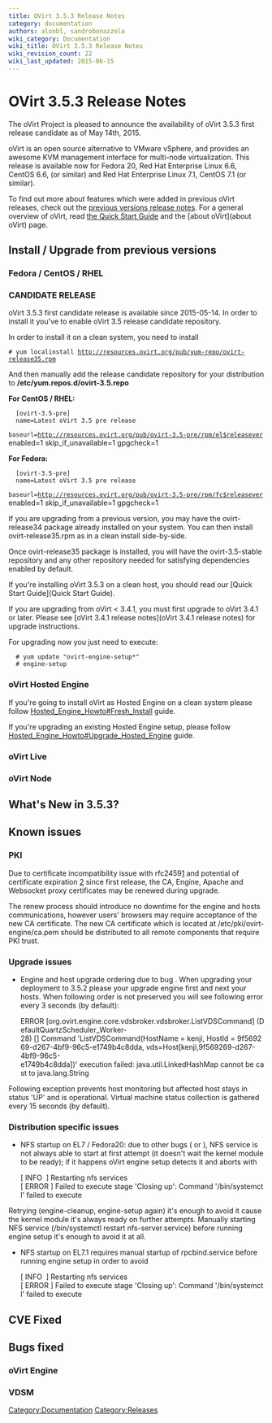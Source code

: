 ```yaml
---
title: OVirt 3.5.3 Release Notes
category: documentation
authors: alonbl, sandrobonazzola
wiki_category: Documentation
wiki_title: OVirt 3.5.3 Release Notes
wiki_revision_count: 22
wiki_last_updated: 2015-06-15
---
```


# OVirt 3.5.3 Release Notes

The oVirt Project is pleased to announce the availability of oVirt 3.5.3 first release candidate as of May 14th, 2015.

oVirt is an open source alternative to VMware vSphere, and provides an awesome KVM management interface for multi-node virtualization. This release is available now for Fedora 20, Red Hat Enterprise Linux 6.6, CentOS 6.6, (or similar) and Red Hat Enterprise Linux 7.1, CentOS 7.1 (or similar).

To find out more about features which were added in previous oVirt releases, check out the [previous versions release notes](http://www.ovirt.org/Category:Releases). For a general overview of oVirt, read [ the Quick Start Guide](Quick_Start_Guide) and the [about oVirt](about oVirt) page.

## Install / Upgrade from previous versions

### Fedora / CentOS / RHEL

### CANDIDATE RELEASE

oVirt 3.5.3 first candidate release is available since 2015-05-14. In order to install it you've to enable oVirt 3.5 release candidate repository.

In order to install it on a clean system, you need to install

`# yum localinstall `[`http://resources.ovirt.org/pub/yum-repo/ovirt-release35.rpm`](http://resources.ovirt.org/pub/yum-repo/ovirt-release35.rpm)

And then manually add the release candidate repository for your distribution to **/etc/yum.repos.d/ovirt-3.5.repo**

**For CentOS / RHEL:**

      [ovirt-3.5-pre]
      name=Latest oVirt 3.5 pre release
`baseurl=`[`http://resources.ovirt.org/pub/ovirt-3.5-pre/rpm/el$releasever`](http://resources.ovirt.org/pub/ovirt-3.5-pre/rpm/el$releasever)
      enabled=1
      skip_if_unavailable=1
      gpgcheck=1

**For Fedora:**

      [ovirt-3.5-pre]
      name=Latest oVirt 3.5 pre release
`baseurl=`[`http://resources.ovirt.org/pub/ovirt-3.5-pre/rpm/fc$releasever`](http://resources.ovirt.org/pub/ovirt-3.5-pre/rpm/fc$releasever)
      enabled=1
      skip_if_unavailable=1
      gpgcheck=1

If you are upgrading from a previous version, you may have the ovirt-release34 package already installed on your system. You can then install ovirt-release35.rpm as in a clean install side-by-side.

Once ovirt-release35 package is installed, you will have the ovirt-3.5-stable repository and any other repository needed for satisfying dependencies enabled by default.

If you're installing oVirt 3.5.3 on a clean host, you should read our [Quick Start Guide](Quick Start Guide).

If you are upgrading from oVirt < 3.4.1, you must first upgrade to oVirt 3.4.1 or later. Please see [oVirt 3.4.1 release notes](oVirt 3.4.1 release notes) for upgrade instructions.

For upgrading now you just need to execute:

      # yum update "ovirt-engine-setup*"
      # engine-setup

### oVirt Hosted Engine

If you're going to install oVirt as Hosted Engine on a clean system please follow [Hosted_Engine_Howto#Fresh_Install](Hosted_Engine_Howto#Fresh_Install) guide.

If you're upgrading an existing Hosted Engine setup, please follow [Hosted_Engine_Howto#Upgrade_Hosted_Engine](Hosted_Engine_Howto#Upgrade_Hosted_Engine) guide.

### oVirt Live

### oVirt Node

## What's New in 3.5.3?

## Known issues

### PKI

Due to certificate incompatibility issue with rfc2459[1](https://bugzilla.redhat.com/show_bug.cgi?id=1210486) and potential of certificate expiration [2](https://bugzilla.redhat.com/show_bug.cgi?id=1214860) since first release, the CA, Engine, Apache and Websocket proxy certificates may be renewed during upgrade.

The renew process should introduce no downtime for the engine and hosts communications, however users' browsers may require acceptance of the new CA certificate. The new CA certificate which is located at /etc/pki/ovirt-engine/ca.pem should be distributed to all remote components that require PKI trust.

### Upgrade issues

*   Engine and host upgrade ordering due to bug . When upgrading your deployment to 3.5.2 please your upgrade engine first and next your hosts. When following order is not preserved you will see following error every 3 seconds (by default):

      ERROR [org.ovirt.engine.core.vdsbroker.vdsbroker.ListVDSCommand] (DefaultQuartzScheduler_Worker-28) [] Command 'ListVDSCommand(HostName = kenji, HostId = 9f569269-d267-4bf9-96c5-e1749b4c8dda, vds=Host[kenji,9f569269-d267-4bf9-96c5-e1749b4c8dda])' execution failed: java.util.LinkedHashMap cannot be cast to java.lang.String

Following exception prevents host monitoring but affected host stays in status 'UP' and is operational. Virtual machine status collection is gathered every 15 seconds (by default).

### Distribution specific issues

*   NFS startup on EL7 / Fedora20: due to other bugs ( or ), NFS service is not always able to start at first attempt (it doesn't wait the kernel module to be ready); if it happens oVirt engine setup detects it and aborts with

      [ INFO  ] Restarting nfs services
      [ ERROR ] Failed to execute stage 'Closing up': Command '/bin/systemctl' failed to execute

Retrying (engine-cleanup, engine-setup again) it's enough to avoid it cause the kernel module it's always ready on further attempts. Manually starting NFS service (/bin/systemctl restart nfs-server.service) before running engine setup it's enough to avoid it at all.

*   NFS startup on EL7.1 requires manual startup of rpcbind.service before running engine setup in order to avoid

      [ INFO  ] Restarting nfs services
      [ ERROR ] Failed to execute stage 'Closing up': Command '/bin/systemctl' failed to execute

## CVE Fixed

## Bugs fixed

### oVirt Engine

### VDSM

<Category:Documentation> <Category:Releases>
